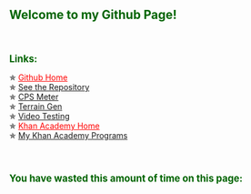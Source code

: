 <html>
  <head>
    <meta charset="utf-8">
    <script src="https://cdnjs.cloudflare.com/ajax/libs/processing.js/1.4.8/processing.min.js"></script>
    <style>
      body {position: absolute;}
      h1 {color: #006400; font-weight: bold; font-size: 150%;}
      h2 {color: #006400; font-size: 120%;}
      p {color: #000000;}
      a {text-decoration: underline;}
    </style>
  </head>
  <body>
    <h1>Welcome to my Github Page!</h1>
    <br>
    <h2>Links:</h2>
    ✯ <a style="color:red;" href="https://github.com">Github Home</a>
    <br>
    ✯ <a href="https://github.com/Anthony-Wilson-Programming/Anthony-Wilson-Programming.github.io">See the Repository</a>
    <br>
    ✯ <a href="https://anthony-wilson-programming.github.io/CPS/">CPS Meter</a>
    <br>
    ✯ <a href="https://anthony-wilson-programming.github.io/Terrain_Gen/">Terrain Gen</a>
    <br>
    ✯ <a href="https://anthony-wilson-programming.github.io/Video/">Video Testing</a>
    <br style="line-height:150%;">
    ✯ <a style="color:red;" href="https://www.khanacademy.org">Khan Academy Home</a>
    <br>
    ✯ <a href="https://www.khanacademy.org/profile/Awilsonprogramming/projects">My Khan Academy Programs</a>
    <br>
    <br>
    <br>
    <h2>You have wasted this amount of time on this page:</h2>
    <script type="text/processing" data-processing-target="processing-canvas">
      void setup(){
        size(500,60);
        frameRate(1000);
      }
      
      void draw(){
        noSmooth();
        background(255);
        fill(0);
        noStroke();
        textAlign(LEFT,CENTER);
        textSize(50);
        
        text(floor(millis()/1000/60/60)+":"+floor(millis()/1000/60)%60+":"+floor(millis()/1000)%60+"." +floor(millis()/100)%10+""+floor(millis()/10)%10+""+floor(millis()/1)%10,5,height/2);
      }
    </script>
    <canvas id="processing-canvas"> </canvas>
    <br>
    <br>
  </body>
</html>
